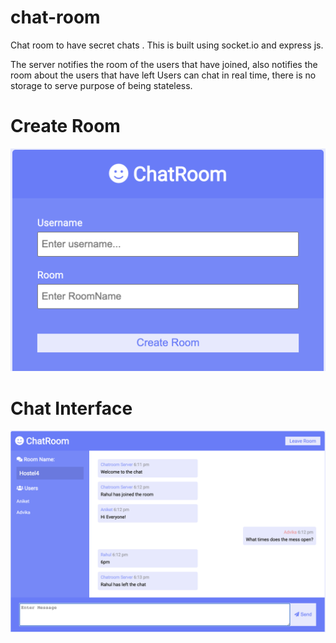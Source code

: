 # chat-room
Chat room to have secret chats .
This is built using socket.io and express js. 

The server notifies the room of the users that have joined, also notifies the room about the users that have left
Users can chat in real time, there is no storage to serve purpose of being stateless.

# Create Room
<img src="img/signIn.png" width="1000"/> 
</br>

# Chat Interface
<img src="img/chat.png" width="1000"/>
